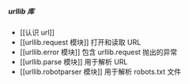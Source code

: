 ##### urllib 库
- [[认识 url]]
- [[urllib.request 模块]] 打开和读取 URL
- [[urllib.error 模块]] 包含 urllib.request 抛出的异常
- [[urllib.parse 模块]] 用于解析 URL
- [[urllib.robotparser 模块]] 用于解析 robots.txt 文件


